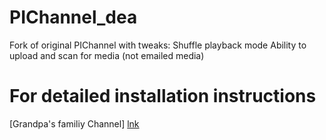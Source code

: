 PIChannel_dea
=============

Fork of original PIChannel with tweaks:
Shuffle playback mode
Ability to upload and scan for media (not emailed media)

# For detailed installation instructions 

[Grandpa's familiy Channel] [lnk]

[lnk]: http://www.reddipped.com/2014/06/grandpas-family-channel/ "reddipped.com"
